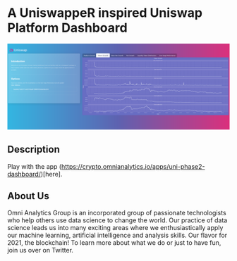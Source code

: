# A UniswappeR inspired Uniswap Platform Dashboard

![](uniswap_dashboard.png)

## Description

Play with the app (https://crypto.omnianalytics.io/apps/uni-phase2-dashboard/)[here].

## About Us

Omni Analytics Group is an incorporated group of passionate technologists who help others use data science to change the world. Our practice of data science leads us into many exciting areas where we enthusiastically apply our machine learning, artificial intelligence and analysis skills. Our flavor for 2021, the blockchain! To learn more about what we do or just to have fun, join us over on Twitter.
